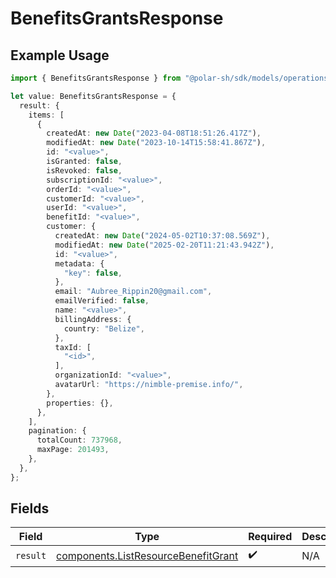 # BenefitsGrantsResponse

## Example Usage

```typescript
import { BenefitsGrantsResponse } from "@polar-sh/sdk/models/operations/benefitsgrants.js";

let value: BenefitsGrantsResponse = {
  result: {
    items: [
      {
        createdAt: new Date("2023-04-08T18:51:26.417Z"),
        modifiedAt: new Date("2023-10-14T15:58:41.867Z"),
        id: "<value>",
        isGranted: false,
        isRevoked: false,
        subscriptionId: "<value>",
        orderId: "<value>",
        customerId: "<value>",
        userId: "<value>",
        benefitId: "<value>",
        customer: {
          createdAt: new Date("2024-05-02T10:37:08.569Z"),
          modifiedAt: new Date("2025-02-20T11:21:43.942Z"),
          id: "<value>",
          metadata: {
            "key": false,
          },
          email: "Aubree_Rippin20@gmail.com",
          emailVerified: false,
          name: "<value>",
          billingAddress: {
            country: "Belize",
          },
          taxId: [
            "<id>",
          ],
          organizationId: "<value>",
          avatarUrl: "https://nimble-premise.info/",
        },
        properties: {},
      },
    ],
    pagination: {
      totalCount: 737968,
      maxPage: 201493,
    },
  },
};
```

## Fields

| Field                                                                                      | Type                                                                                       | Required                                                                                   | Description                                                                                |
| ------------------------------------------------------------------------------------------ | ------------------------------------------------------------------------------------------ | ------------------------------------------------------------------------------------------ | ------------------------------------------------------------------------------------------ |
| `result`                                                                                   | [components.ListResourceBenefitGrant](../../models/components/listresourcebenefitgrant.md) | :heavy_check_mark:                                                                         | N/A                                                                                        |